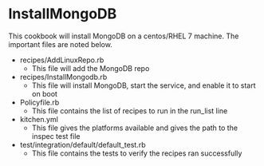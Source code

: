 # InstallMongoDB

This cookbook will install MongoDB on a centos/RHEL 7 machine. The important files are noted below.

- recipes/AddLinuxRepo.rb
  - This file will add the MongoDB repo
- recipes/InstallMongodb.rb
  - This file will install MongoDB, start the service, and enable it to start on boot
- Policyfile.rb
  - This file contains the list of recipes to run in the run_list line
- kitchen.yml
  - This file gives the platforms available and gives the path to the inspec test file
- test/integration/default/default_test.rb
  - This file contains the tests to verify the recipes ran successfully

